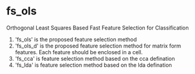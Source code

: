 # fs_ols
Orthogonal Least Squares Based Fast Feature Selection for Classification
1. 'fs_ols' is the proposed feature selection method
2. 'fs_ols_d' is the proposed feature selection method for matrix form features. Each feature should be enclosed in a cell.
3. 'fs_cca' is feature selection method based on the cca defination
4. 'fs_lda' is feature selection method based on the lda defination

